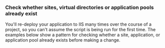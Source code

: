 ### Check whether sites, virtual directories or application pools already exist

You'll re-deploy your application to IIS many times over the course of a project, so you can't assume the script is being run for the first time. The examples below show a pattern for checking whether a site, application, or application pool already exists before making a change. 
